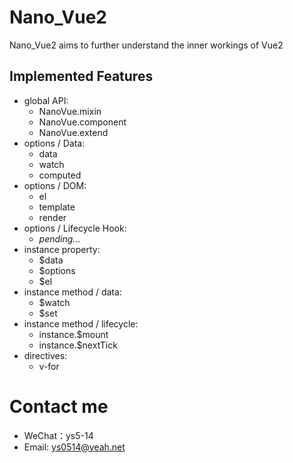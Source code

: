 # Nano_Vue2
Nano_Vue2 aims to further understand the inner workings of Vue2

## Implemented Features
* global API:
  * NanoVue.mixin
  * NanoVue.component
  * NanoVue.extend
* options / Data:
  * data
  * watch
  * computed
* options / DOM:
  * el
  * template
  * render
* options / Lifecycle Hook:
  * _pending..._
* instance property:
  * $data
  * $options
  * $el
* instance method / data:
  * $watch
  * $set
* instance method / lifecycle:
  * instance.$mount
  * instance.$nextTick
* directives:
  * v-for


# Contact me
* WeChat：ys5-14
* Email: ys0514@yeah.net